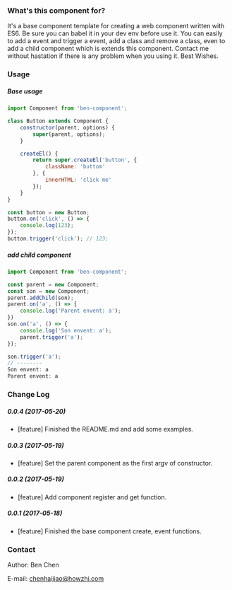 ### What's this component for?

It's a base component template for creating a web component written with ES6. Be sure you can babel it in your dev env before use it. You can easily to add a event and trigger a event, add a class and remove a class, even to add a child component which is extends this component. Contact me without hastation if there is any problem when you using it. Best Wishes.

### Usage

##### Base usage

```js
import Component from 'ben-component';

class Button extends Component {
    constructor(parent, options) {
        super(parent, options);
    }

    createEl() {
        return super.createEl('button', {
            className: 'buttom'
        }, {
            innerHTML: 'click me'
        });
    }
}

const button = new Button;
button.on('click', () => {
    console.log(123);
});
button.trigger('click'); // 123;
```

##### add child component

```js
import Component from 'ben-component';

const parent = new Component;
const son = new Component;
parent.addChild(son);
parent.on('a', () => {
    console.log('Parent envent: a');
})
son.on('a', () => {
    console.log('Son envent: a');
    parent.trigger('a');
});

son.trigger('a');
// --------
Son envent: a
Parent envent: a
```

### Change Log

##### 0.0.4 (2017-05-20)
* [feature] Finished the README.md and add some examples.

##### 0.0.3 (2017-05-19)
* [feature] Set the parent component as the first argv of constructor.

##### 0.0.2 (2017-05-19)
* [feature] Add component register and get function.

##### 0.0.1 (2017-05-18)
* [feature] Finished the base component create, event functions.

### Contact

Author: Ben Chen

E-mail: chenhaijiao@howzhi.com
